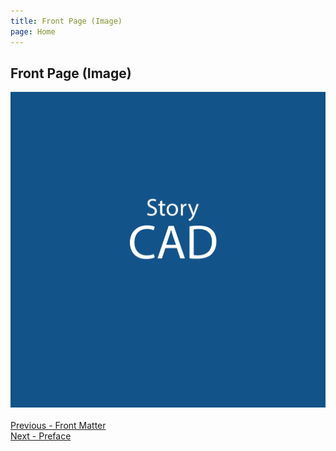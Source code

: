 ```yaml
---
title: Front Page (Image)
page: Home
---
```

## Front Page (Image) ##

![](StoryCAD.png)
 <br/>
 <br/>
[Previous - Front Matter](Front_Matter.md) <br/>
[Next - Preface](Preface.md) <br/>
